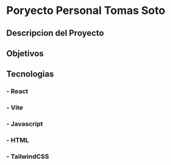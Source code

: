 # Poryecto Personal Tomas Soto
## Descripcion del Proyecto
###

## Objetivos
###

## Tecnologias
### - React
### - Vite
### - Javascript
### - HTML
### - TailwindCSS